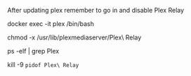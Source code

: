After updating plex remember to go in and disable Plex Relay


docker exec -it plex /bin/bash

chmod -x /usr/lib/plexmediaserver/Plex\ Relay

ps -elf | grep Plex

kill -9 `pidof Plex\ Relay`
